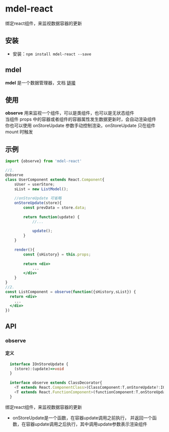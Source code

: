 # mdel-react
绑定react组件，来监视数据容器的更新

## 安装

* 安装：`npm install mdel-react --save`

## mdel

**mdel** 是一个数据管理器，文档 [链接](https://github.com/mdeljs/mdel)

## 使用

**observe** 用来监视一个组件，可以是类组件，也可以是无状态组件 <br />
当组件 props 中的容器或者组件的容器属性发生数据更新时，会自动渲染组件 <br />
你也可以使用 onStoreUpdate 参数手动控制渲染，onStoreUpdate 只在组件 mount 时触发

## 示例

```jsx harmony
import {observe} from 'mdel-react'

//1.
@observe
class UserComponent extends React.Component{
    sUser = userStore;
    sList = new ListModel();
    
    //onStoreUpdate 可省略
    onStoreUpdate(store){
        const prevData = store.data;
        
        return function(update) {
            //...
            
            update();
        }
    }
    
    render(){
        const {sHistory} = this.props;
        
        return <div>
            ...
        </div>
    }
}
//2.
const ListComponent = observe(function({sHistory,sList}) {
  return <div>
    ...
  </div>
})

```

## API

### observe

#### 定义
```typescript
  interface IOnStoreUpdate {
    (store):(update)=>void
  }
  
  interface observe extends ClassDecorator{
    <T extends React.ComponentClass>(ClassComponent:T,onStoreUpdate?:IOnStoreUpdate):T
    <T extends React.FunctionComponent>(functionComponent:T,onStoreUpdate?:IOnStoreUpdate):T
  }
```

绑定react组件，来监视数据容器的更新

* onStoreUpdate是一个函数，在容器update调用之前执行，
并返回一个函数，在容器update调用之后执行，其中调用update参数表示渲染组件
